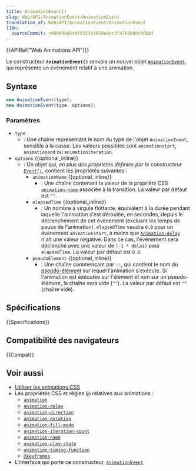 ```yaml
---
title: AnimationEvent()
slug: Web/API/AnimationEvent/AnimationEvent
translation_of: Web/API/AnimationEvent/AnimationEvent
l10n:
  sourceCommit: c000698d544f932314050edec3f47b8b8dc906bf
---
```


{{APIRef("Web Animations API")}}

Le constructeur **`AnimationEvent()`** renvoie un nouvel objet [`AnimationEvent`](/fr/docs/Web/API/AnimationEvent), qui représente un évènement relatif à une animation.

## Syntaxe

```js
new AnimationEvent(type);
new AnimationEvent(type, options);
```

### Paramètres

- `type`
  - : Une chaîne représentant le nom du type de l'objet `AnimationEvent`, sensible à la casse. Les valeurs possibles sont `animationstart`, `animationend` ou `animationiteration`.
- `options` {{optional_inline}}
  - : Un objet qui, _en plus des propriétés définies par le constructeur [`Event()`](/fr/docs/Web/API/Event/Event)_, contient les propriétés suivantes&nbsp;:
    - `animationName` {{optional_inline}}
      - : Une chaîne contenant la valeur de la propriété CSS [`animation-name`](/fr/docs/Web/CSS/animation-name) associée à la transition. La valeur par défaut est `""`.
    - `elapsedTime` {{optional_inline}}
      - : Un nombre à virgule flottante, équivalent à la durée pendant laquelle l'animation s'est déroulée, en secondes, depuis le déclenchement de cet évènement (excluant les temps de pause de l'animation). `elapsedTime` vaudra `0.0` pour un évènement `animationstart`, à moins que [`animation-delay`](/fr/docs/Web/CSS/animation-delay) n'ait une valeur négative. Dans ce cas, l'évènement sera déclenché avec une valeur de `(-1 * délai)` pour `elapsedTime`. La valeur par défaut est `0.0`.
    - `pseudoElement` {{optional_inline}}
      - : Une chaîne commençant par `::`, qui contient le nom du [pseudo-élément](/fr/docs/Web/CSS/Pseudo-elements) sur lequel l'animation s'exécute. Si l'animation est exécutée sur l'élément et non sur un pseudo-élément, la chaîne sera vide (`""`). La valeur par défaut est `""` (chaîne vide).

## Spécifications

{{Specifications}}

## Compatibilité des navigateurs

{{Compat}}

## Voir aussi

- [Utiliser les animations CSS](/fr/docs/Web/CSS/CSS_Animations/Using_CSS_animations)
- Les propriétés CSS et règles @ relatives aux animations&nbsp;:
  - [`animation`](/fr/docs/Web/CSS/animation)
  - [`animation-delay`](/fr/docs/Web/CSS/animation-delay)
  - [`animation-direction`](/fr/docs/Web/CSS/animation-direction)
  - [`animation-duration`](/fr/docs/Web/CSS/animation-duration)
  - [`animation-fill-mode`](/fr/docs/Web/CSS/animation-fill-mode)
  - [`animation-iteration-count`](/fr/docs/Web/CSS/animation-iteration-count)
  - [`animation-name`](/fr/docs/Web/CSS/animation-name)
  - [`animation-play-state`](/fr/docs/Web/CSS/animation-play-state)
  - [`animation-timing-function`](/fr/docs/Web/CSS/animation-timing-function)
  - [`@keyframes`](/fr/docs/Web/CSS/@keyframes)
- L'interface qui porte ce constructeur, [`AnimationEvent`](/fr/docs/Web/API/AnimationEvent)
